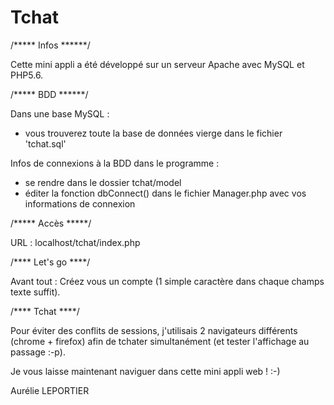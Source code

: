 Tchat
=====

/***** Infos ******/

Cette mini appli a été développé sur un serveur Apache avec MySQL et PHP5.6.


/***** BDD ******/

Dans une base MySQL :
- vous trouverez toute la base de données vierge dans le fichier 'tchat.sql'

Infos de connexions à la BDD dans le programme :
- se rendre dans le dossier tchat/model
- éditer la fonction dbConnect() dans le fichier Manager.php avec vos informations de connexion


/***** Accès *****/

URL : localhost/tchat/index.php


/**** Let's go ****/

Avant tout : Créez vous un compte (1 simple caractère dans chaque champs texte suffit).


/**** Tchat ****/

Pour éviter des conflits de sessions, j'utilisais 2 navigateurs différents (chrome + firefox) afin de tchater simultanément (et tester l'affichage au passage :-p).



Je vous laisse maintenant naviguer dans cette mini appli web ! :-)

Aurélie LEPORTIER